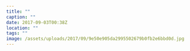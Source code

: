 ```yaml
---
title: ""
caption: ""
date: 2017-09-03T00:38Z
location: ""
tags: ""
image: /assets/uploads/2017/09/9e50e905da2995502679b0fb2e6bbd0d.jpg
---
```


